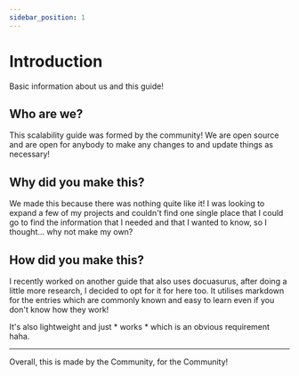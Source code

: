 ```yaml
---
sidebar_position: 1
---
```


# Introduction

Basic information about us and this guide!

## Who are we?

This scalability guide was formed by the community! We are open source and are open for anybody to make any changes to and update things as necessary!

## Why did you make this?

We made this because there was nothing quite like it! I was looking to expand a few of my projects and couldn't find one single place that I could go to find the information that I needed and that I wanted to know, so I thought... why not make my own?

## How did you make this?

I recently worked on another guide that also uses docuasurus, after doing a little more research, I decided to opt for it for here too. It utilises markdown for the entries which are commonly known and easy to learn even if you don't know how they work!

It's also lightweight and just * works * which is an obvious requirement haha.

----
Overall, this is made by the Community, for the Community!